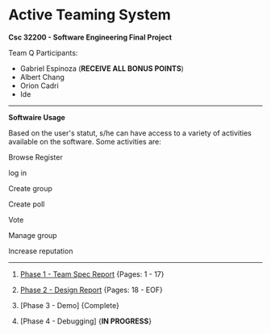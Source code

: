 # Active Teaming System

**Csc 32200 - Software Engineering Final Project**

Team Q Participants:

- Gabriel Espinoza (**RECEIVE ALL BONUS POINTS**)
- Albert Chang
- Orion Cadri
- Ide

-----
**Softwaire Usage**

Based on the user's statut, s/he can have access to a variety of activities available on the software.
Some activities are:

Browse
Register

log in

Create group

Create poll

Vote

Manage group

Increase reputation

-----

1. [Phase 1 - Team Spec Report](https://github.com/ZGabriell/ActiveTeamingSystem/blob/master/documentation/Team%20Q%20-%20Phase%20II.pdf) {Pages: 1 - 17}

2. [Phase 2 - Design Report](https://github.com/ZGabriell/ActiveTeamingSystem/blob/master/documentation/Team%20Q%20-%20Phase%20II.pdf) {Pages: 18 - EOF}

3. [Phase 3 - Demo] {Complete}

4. [Phase 4 - Debugging] {**IN PROGRESS**}
